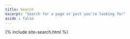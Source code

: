 ```yaml
---
title: Search
excerpt: "Search for a page or post you're looking for"
aside : false
---
```


{% include site-search.html %}
